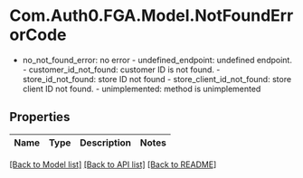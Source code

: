 # Com.Auth0.FGA.Model.NotFoundErrorCode
- no_not_found_error: no error  - undefined_endpoint: undefined endpoint.  - customer_id_not_found: customer ID is not found.  - store_id_not_found: store ID not found  - store_client_id_not_found: store client ID not found.  - unimplemented: method is unimplemented

## Properties

Name | Type | Description | Notes
------------ | ------------- | ------------- | -------------

[[Back to Model list]](../README.md#models) [[Back to API list]](../README.md#api-endpoints) [[Back to README]](../README.md)

